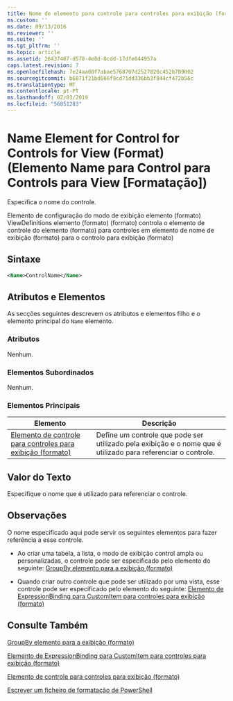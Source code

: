```yaml
---
title: Nome de elemento para controle para controles para exibição (formato) | Documentos da Microsoft
ms.custom: ''
ms.date: 09/13/2016
ms.reviewer: ''
ms.suite: ''
ms.tgt_pltfrm: ''
ms.topic: article
ms.assetid: 26437467-d578-4e8d-8cdd-17dfe644957a
caps.latest.revision: 7
ms.openlocfilehash: 7e24aa60f7abae5768707d2527826c452b709002
ms.sourcegitcommit: b6871f21bd666f9cd71dd336bb3f844cf472b56c
ms.translationtype: MT
ms.contentlocale: pt-PT
ms.lasthandoff: 02/03/2019
ms.locfileid: "56851283"
---
```

# <a name="name-element-for-control-for-controls-for-view-format"></a>Name Element for Control for Controls for View (Format) (Elemento Name para Control para Controls para View [Formatação])

Especifica o nome do controle.

Elemento de configuração do modo de exibição elemento (formato) ViewDefinitions elemento (formato) (formato) controla o elemento de controle do elemento (formato) para controles em elemento de nome de exibição (formato) para o controlo para exibição (formato)

## <a name="syntax"></a>Sintaxe

```xml
<Name>ControlName</Name>
```

## <a name="attributes-and-elements"></a>Atributos e Elementos

As secções seguintes descrevem os atributos e elementos filho e o elemento principal do `Name` elemento.

### <a name="attributes"></a>Atributos

Nenhum.

### <a name="child-elements"></a>Elementos Subordinados

Nenhum.

### <a name="parent-elements"></a>Elementos Principais

|Elemento|Descrição|
|-------------|-----------------|
|[Elemento de controle para controles para exibição (formato)](./control-element-for-controls-for-view-format.md)|Define um controle que pode ser utilizado pela exibição e o nome que é utilizado para referenciar o controle.|

## <a name="text-value"></a>Valor do Texto

Especifique o nome que é utilizado para referenciar o controle.

## <a name="remarks"></a>Observações

O nome especificado aqui pode servir os seguintes elementos para fazer referência a esse controle.

- Ao criar uma tabela, a lista, o modo de exibição control ampla ou personalizadas, o controle pode ser especificado pelo elemento do seguinte: [GroupBy elemento para a exibição (formato)](./groupby-element-for-view-format.md)

- Quando criar outro controle que pode ser utilizado por uma vista, esse controle pode ser especificado pelo elemento do seguinte: [Elemento de ExpressionBinding para CustomItem para controles para exibição (formato)](./expressionbinding-element-for-customitem-for-controls-for-view-format.md)

## <a name="see-also"></a>Consulte Também

[GroupBy elemento para a exibição (formato)](./groupby-element-for-view-format.md)

[Elemento de ExpressionBinding para CustomItem para controles para exibição (formato)](./expressionbinding-element-for-customitem-for-controls-for-view-format.md)

[Elemento de controle para controles para exibição (formato)](./control-element-for-controls-for-view-format.md)

[Escrever um ficheiro de formatação de PowerShell](./writing-a-powershell-formatting-file.md)
